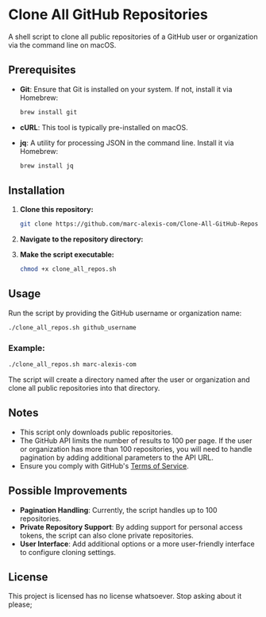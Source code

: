 # Clone All GitHub Repositories

A shell script to clone all public repositories of a GitHub user or organization via the command line on macOS.

## Prerequisites

- **Git**: Ensure that Git is installed on your system. If not, install it via Homebrew:

  ```bash
  brew install git
  ```

- **cURL**: This tool is typically pre-installed on macOS.

- **jq**: A utility for processing JSON in the command line. Install it via Homebrew:

  ```bash
  brew install jq
  ```

## Installation

1. **Clone this repository:**

   ```bash
   git clone https://github.com/marc-alexis-com/Clone-All-GitHub-Repositories.git
   ```

2. **Navigate to the repository directory:**

3. **Make the script executable:**

   ```bash
   chmod +x clone_all_repos.sh
   ```

## Usage

Run the script by providing the GitHub username or organization name:

```bash
./clone_all_repos.sh github_username
```

### Example:

```bash
./clone_all_repos.sh marc-alexis-com
```

The script will create a directory named after the user or organization and clone all public repositories into that directory.

## Notes

- This script only downloads public repositories.
- The GitHub API limits the number of results to 100 per page. If the user or organization has more than 100 repositories, you will need to handle pagination by adding additional parameters to the API URL.
- Ensure you comply with GitHub's [Terms of Service](https://docs.github.com/en/github/site-policy/github-terms-of-service).

## Possible Improvements

- **Pagination Handling**: Currently, the script handles up to 100 repositories.
- **Private Repository Support**: By adding support for personal access tokens, the script can also clone private repositories.
- **User Interface**: Add additional options or a more user-friendly interface to configure cloning settings.

## License

This project is licensed has no license whatsoever. Stop asking about it please;
